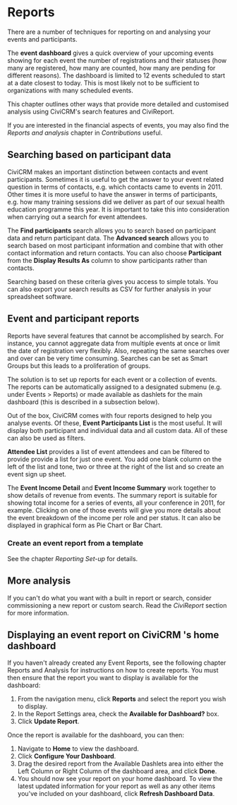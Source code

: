 Reports
=======

There are a number of techniques for reporting on and analysing your
events and participants.

The **event dashboard** gives a quick overview of your upcoming events
showing for each event the number of registrations and their statuses
(how many are registered, how many are counted, how many are pending for
different reasons). The dashboard is limited to 12 events scheduled to
start at a date closest to today. This is most likely not to be
sufficient to organizations with many scheduled events.

This chapter outlines other ways that provide more detailed and
customised analysis using CiviCRM's search features and CiviReport.

If you are interested in the financial aspects of events, you may also
find the *Reports and analysis* chapter in *Contributions* useful.

Searching based on participant data
-----------------------------------

CiviCRM makes an important distinction between contacts and event
participants. Sometimes it is useful to get the answer to your event
related question in terms of contacts, e.g. which contacts came to
events in 2011. Other times it is more useful to have the answer in
terms of participants, e.g. how many training sessions did we deliver as
part of our sexual health education programme this year. It is important
to take this into consideration when carrying out a search for event
attendees.

The **Find participants** search allows you to search based on
participant data and return participant data. The **Advanced
search** allows you to search based on most participant information and
combine that with other contact information and return contacts. You
can also choose **Participant** from the **Display Results As** column
to show participants rather than contacts.

Searching based on these criteria gives you access to simple totals. You
can also export your search results as CSV for further analysis in your
spreadsheet software.

Event and participant reports
-----------------------------

Reports have several features that cannot be accomplished by search. For instance, you cannot aggregate data from multiple events at once or
limit the date of registration very flexibly. Also, repeating the same
searches over and over can be very time consuming. Searches can be set
as Smart Groups but this leads to a proliferation of groups.

The solution is to set up reports for each event or a collection of
events. The reports can be automatically assigned to a designated
submenu (e.g. under Events > Reports) or made available as dashlets for
the main dashboard (this is described in a subsection below).

Out of the box, CiviCRM comes with four reports designed to help you
analyse events. Of these, **Event Participants List** is the most
useful. It will display both participant and individual data and all
custom data. All of these can also be used as filters.

**Attendee List** provides a list of event attendees and can be filtered
to provide provide a list for just one event. You add one blank column
on the left of the list and tone, two or three at the right of the list
and so create an event sign up sheet. 

The **Event Income Detail** and **Event Income Summary** work
together to show details of revenue from events. The summary report is
suitable for showing total income for a series of events, all your
conference in 2011, for example. Clicking on one of those events will
give you more details about the event breakdown of the income per role
and per status. It can also be displayed in graphical form as Pie Chart
or Bar Chart.

### Create an event report from a template

See the chapter *Reporting Set-up* for details. 

More analysis
-------------

If you can't do what you want with a built in report or search, consider
commissioning a new report or custom search. Read the *CiviReport*
section for more information.

**Displaying an event report on CiviCRM 's home dashboard**
-----------------------------------------------------------

If you haven't already created any Event Reports, see the following
chapter Reports and Analysis for instructions on how to create reports.
You must then ensure that the report you want to display is available
for the dashboard:

1.  From the navigation menu, click **Reports** and select the report
    you wish to display.
2.  In the Report Settings area, check the **Available for
    Dashboard?** box.
3.  Click **Update Report**.

Once the report is available for the dashboard, you can then:

1.  Navigate to **Home** to view the dashboard.
2.  Click **Configure Your Dashboard**.
3.  Drag the desired report from the Available Dashlets area into either
    the Left Column or Right Column of the dashboard area, and click
    **Done**.
4.  You should now see your report on your home dashboard. To view the
    latest updated information for your report as well as any other
    items you've included on your dashboard, click **Refresh Dashboard
    Data**.


